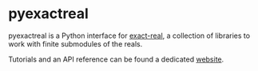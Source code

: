 # pyexactreal

pyexactreal is a Python interface for [exact-real](../README.md), a collection of libraries to work with finite submodules of the reals.

Tutorials and an API reference can be found a dedicated [website](https://flatsurf.github.io/exact-real/pyexactreal).
